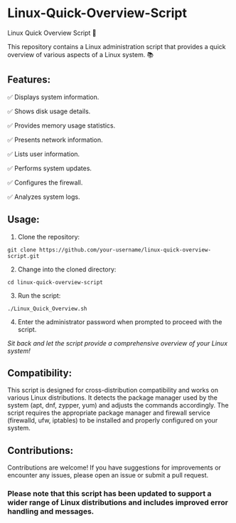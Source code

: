 # Linux-Quick-Overview-Script

Linux Quick Overview Script 🐧

This repository contains a Linux administration script that provides a quick overview of various aspects of a Linux system. 📚

## Features:

✅ Displays system information.

✅ Shows disk usage details.

✅ Provides memory usage statistics.

✅ Presents network information.

✅ Lists user information.

✅ Performs system updates.

✅ Configures the firewall.

✅ Analyzes system logs.

## Usage:

1. Clone the repository:
```
git clone https://github.com/your-username/linux-quick-overview-script.git
```

2. Change into the cloned directory:
```
cd linux-quick-overview-script
```

3. Run the script:
```
./Linux_Quick_Overview.sh
```

4. Enter the administrator password when prompted to proceed with the script.

*Sit back and let the script provide a comprehensive overview of your Linux system!*

## Compatibility:
This script is designed for cross-distribution compatibility and works on various Linux distributions. It detects the package manager used by the system (apt, dnf, zypper, yum) and adjusts the commands accordingly. The script requires the appropriate package manager and firewall service (firewalld, ufw, iptables) to be installed and properly configured on your system.

## Contributions:
Contributions are welcome! If you have suggestions for improvements or encounter any issues, please open an issue or submit a pull request.

### Please note that this script has been updated to support a wider range of Linux distributions and includes improved error handling and messages.
